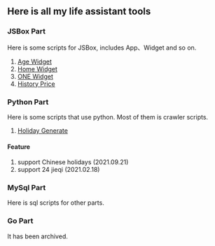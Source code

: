## Here is all my life assistant tools

### JSBox Part

Here is some scripts for JSBox, includes App、Widget and so on.

1. [Age Widget](jsbox_part/AgeWidget)
2. [Home Widget](jsbox_part/HomeWidget)
3. [ONE Widget](jsbox_part/ONE)
4. [History Price](jsbox_part/HistoryPrice)

### Python Part

Here is some scripts that use python. Most of them is crawler scripts.

1. [Holiday Generate](python_part/holidays)

#### Feature

1. support Chinese holidays (2021.09.21)
2. support 24 jieqi (2021.02.18)

### MySql Part

Here is sql scripts for other parts.

### Go Part

It has been archived.
